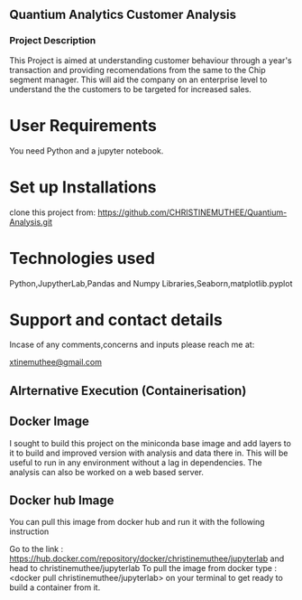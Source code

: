 ## Quantium Analytics Customer Analysis

### Project Description

This Project is aimed at understanding customer behaviour through a year's transaction and providing recomendations from the same to the Chip segment manager. This will aid the company on an enterprise level to understand the the customers to be targeted for increased sales.

# User Requirements
You need Python and a jupyter notebook.

# Set up Installations
clone this project from: https://github.com/CHRISTINEMUTHEE/Quantium-Analysis.git

# Technologies used
Python,JupytherLab,Pandas and Numpy Libraries,Seaborn,matplotlib.pyplot

# Support and contact details
Incase of any comments,concerns and inputs please reach me at:

xtinemuthee@gmail.com 

## Alrternative Execution (Containerisation)

## Docker Image

I sought to build this project on the miniconda base image and add layers to it to build and improved version with analysis and data there in. This will be useful to run in any environment without a lag in dependencies. The analysis can also be worked on a web based server.

## Docker hub Image

You can pull this image from docker hub and run it with the following instruction

Go to the link :
<https://hub.docker.com/repository/docker/christinemuthee/jupyterlab> and head to christinemuthee/jupyterlab
To pull the image from docker type : <docker pull christinemuthee/jupyterlab> on your terminal to get ready to build a container from it.